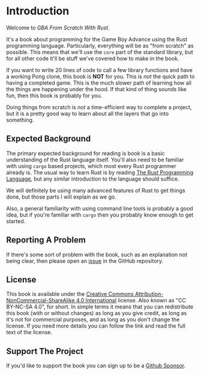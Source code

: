 
# Introduction

Welcome to _GBA From Scratch With Rust_.

It's a book about programming for the Game Boy Advance using the Rust programming language.
Particularly, everything will be as "from scratch" as possible.
This means that we'll use the `core` part of the standard library,
but for all other code it'll be stuff we've covered how to make in the book.

If you want to write 20 lines of code to call a few library functions and have a working Pong clone, this book is **NOT** for you.
This is *not* the quick path to having a completed game.
This is the much slower path of learning how all the things are happening under the hood.
If that kind of thing sounds like fun, then this book is probably for you.

Doing things from scratch is *not* a time-efficient way to complete a project,
but it is a pretty good way to learn about all the layers that go into something.

## Expected Background

The primary expected background for reading is book is a basic understanding of the Rust language itself.
You'll also need to be familiar with using `cargo` based projects, which most every Rust programmer already is.
The usual way to learn Rust is by reading [The Rust Programming Language](https://doc.rust-lang.org/book/),
but any similar introduction to the language should suffice.

We will definitely be using many advanced features of Rust to get things done,
but those parts I will explain as we go.

Also, a general familiarity with using command line tools is probably a good idea,
but if you're familiar with `cargo` then you probably know enough to get started.

## Reporting A Problem

If there's some sort of problem with the book,
such as an explanation not being clear,
then please open an [issue](https://github.com/Lokathor/gba-from-scratch-rs/issues) in the GitHub repository.

## License

This book is available under the [Creative Commons Attribution-NonCommercial-ShareAlike 4.0 International](https://creativecommons.org/licenses/by-nc-sa/4.0/) license.
Also known as "CC BY-NC-SA 4.0", for short.
In simple terms it means that you can redistribute this book (with or without changes) as long as you give credit,
as long as it's not for commercial purposes,
and as long as you don't change the license.
If you need more details you can follow the link and read the full text of the license.

## Support The Project

If you'd like to support the book you can sign up to be a [Github Sponsor](https://github.com/sponsors/Lokathor).
